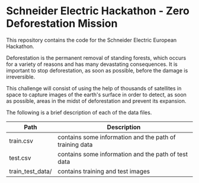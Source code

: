 # Schneider Electric Hackathon - Zero Deforestation Mission

This repository contains the code for the Schneider Electric European Hackathon. 

Deforestation is the permanent removal of standing forests, which occurs for a variety of reasons and has many devastating consequences. It is important to stop deforestation, as soon as possible, before the damage is irreversible.

This challenge will consist of using the help of thousands of satellites in space to capture images of the earth's surface in order to detect, as soon as possible, areas in the midst of deforestation and prevent its expansion.

The following is a brief description of each of the data files.

| Path | Description |
| ------ | ------ |
| train.csv | contains some information and the path of training data |
| test.csv | contains some information and the path of test data |
| train_test_data/  | contains training and test images |

